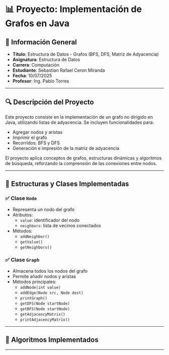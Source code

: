 # 📊 Proyecto: Implementación de Grafos en Java

## 📌 Información General

- **Título**: Estructura de Datos - Grafos (BFS, DFS, Matriz de Adyacencia)
- **Asignatura**: Estructura de Datos
- **Carrera**: Computación
- **Estudiante**: Sebastian Rafael Ceron Miranda
- **Fecha**: 10/07/2025
- **Profesor**: Ing. Pablo Torres

---

## 🔍 Descripción del Proyecto

Este proyecto consiste en la implementación de un grafo no dirigido en Java, utilizando listas de adyacencia. Se incluyen funcionalidades para:

- Agregar nodos y aristas
- Imprimir el grafo
- Recorridos: BFS y DFS
- Generación e impresión de la matriz de adyacencia

El proyecto aplica conceptos de grafos, estructuras dinámicas y algoritmos de búsqueda, reforzando la comprensión de las conexiones entre nodos.

---

## 🧠 Estructuras y Clases Implementadas

### ✅ Clase `Node`
- Representa un nodo del grafo
- Atributos:
  - `value`: identificador del nodo
  - `neighbors`: lista de vecinos conectados
- Métodos:
  - `addNeighbor()`
  - `getValue()`
  - `getNeighbors()`

### ✅ Clase `Graph`
- Almacena todos los nodos del grafo
- Permite añadir nodos y aristas
- Métodos principales:
  - `addNode(int value)`
  - `addEdge(Node src, Node dest)`
  - `printGraph()`
  - `getDFS(Node startNode)`
  - `getBFS(Node startNode)`
  - `getAdjacencyMatrix()`
  - `printAdjacencyMatrix()`

---

## 🔄 Algoritmos Implementados





---